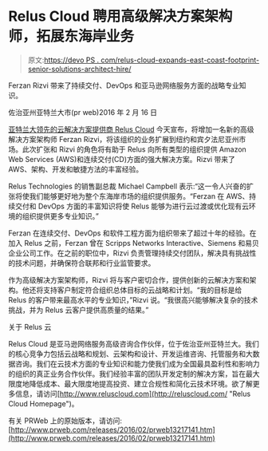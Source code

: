 # Relus Cloud 聘用高级解决方案架构师，拓展东海岸业务

> 原文:[https://devo PS . com/relus-cloud-expands-east-coast-footprint-senior-solutions-architect-hire/](https://devops.com/relus-cloud-expands-east-coast-footprint-senior-solutions-architect-hire/)

Ferzan Rizvi 带来了持续交付、DevOps 和亚马逊网络服务方面的战略专业知识。

佐治亚州亚特兰大市(pr web)2016 年 2 月 16 日

[亚特兰大领先的云解决方案提供商 Relus Cloud](http://reluscloud.com/ "Relus Cloud Homepage") 今天宣布，将增加一名新的高级解决方案架构师 Ferzan Rizvi，将该组织的业务扩展到纽约和宾夕法尼亚州市场。此次扩张和 Rizvi 的角色将有助于 Relus 向所有类型的组织提供 Amazon Web Services (AWS)和连续交付(CD)方面的强大解决方案。Rizvi 带来了 AWS、架构、开发和敏捷方法的丰富经验。

Relus Technologies 的销售副总裁 Michael Campbell 表示:“这一令人兴奋的扩张将使我们能够更好地为整个东海岸市场的组织提供服务。“Ferzan 在 AWS、持续交付和 DevOps 方面的丰富知识将使 Relus 能够为进行云过渡或优化现有云环境的组织提供更多专业知识。”

Ferzan 在连续交付、DevOps 和软件工程方面为组织带来了超过十年的经验。在加入 Relus 之前，Ferzan 曾在 Scripps Networks Interactive、Siemens 和易贝企业公司工作。在之前的职位中，Rizvi 负责管理持续交付团队，解决具有挑战性的技术问题，并确保符合联邦和行业监管要求。

作为高级解决方案架构师，Rizvi 将与客户密切合作，提供创新的云解决方案和架构。他还将支持客户制定符合组织总体目标的云战略和计划。“我的目标是给 Relus 的客户带来最高水平的专业知识，”Rizvi 说。“我很高兴能够解决复杂的技术挑战，并为 Relus 云客户提供高质量的结果。”

关于 Relus 云

Relus Cloud 是亚马逊网络服务高级咨询合作伙伴，位于佐治亚州亚特兰大。我们的核心竞争力包括云战略和规划、云架构和设计、开发运维咨询、托管服务和大数据咨询。我们在云技术方面的专业知识和能力使我们成为全国最具盈利性和影响力的组织的真正业务合作伙伴。我们经验丰富的团队开发定制的解决方案，旨在最大限度地降低成本、最大限度地提高投资、建立合规性和简化云技术环境。欲了解更多信息，请访问[http://www.reluscloud.com](http://reluscloud.com/ "Relus Cloud Homepage")。

有关 PRWeb 上的原始版本，请访问:[http://www.prweb.com/releases/2016/02/prweb13217141.htm](http://www.prweb.com/releases/2016/02/prweb13217141.htm)